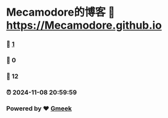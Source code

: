 # Mecamodore的博客 :link: https://Mecamodore.github.io 
### :page_facing_up: [1](https://Mecamodore.github.io/tag.html) 
### :speech_balloon: 0 
### :hibiscus: 12 
### :alarm_clock: 2024-11-08 20:59:59 
### Powered by :heart: [Gmeek](https://github.com/Meekdai/Gmeek)
